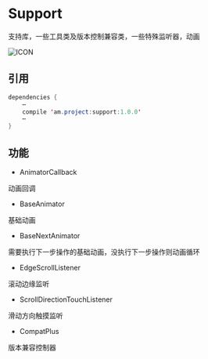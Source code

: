 # Support
支持库，一些工具类及版本控制兼容类，一些特殊监听器，动画
  
![ICON](https://github.com/AlexMofer/ProjectX/blob/master/support/icon.png)
## 引用
```java
dependencies {
    ⋯
    compile 'am.project:support:1.0.0'
    ⋯
}
```
## 功能
- AnimatorCallback

动画回调

- BaseAnimator

基础动画

- BaseNextAnimator

需要执行下一步操作的基础动画，没执行下一步操作则动画循环

- EdgeScrollListener

滚动边缘监听

- ScrollDirectionTouchListener

滑动方向触摸监听

- CompatPlus

版本兼容控制器